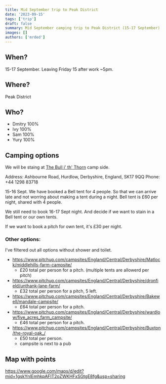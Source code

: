 ```yaml
---
title: Mid September trip to Peak District
date: '2023-09-15'
tags: ['trip']
draft: false 
summary: Mid September camping trip to Peak District (15-17 September)
images: []
authors: ['mrded']
---
```

## When? 

15-17 September. Leaving Friday 15 after work ~5pm.

## Where?

Peak District

## Who?

- Dmitry 100%
- Ivy 100%
- Sam 100%
- Yury 100%

## Camping options

We will be staing at [The Bull i' th' Thorn](https://www.pitchup.com/campsites/England/Central/Derbyshire/Matlock/middlehills-farm-campsite/
) camp side.

Address: Ashbourne Road, Hurdlow, Derbyshire, England, SK17 9QQ
Phone: +44 1298 83718

15-16 Sept. 
We have booked a Bell tent for 4 people. So that we can arrive late and not worring about making a tent during a night.
Bell tent is £60 per night, shared with 4 people.

We still need to book 16-17 Sept night. And decide if we want to stain in a Bell tent or our own tents.

If we want to book a pitch for own tent, it's £30 per night.

### Other options:
I've filtered out all options without shower and toilet.

- https://www.pitchup.com/campsites/England/Central/Derbyshire/Matlock/middlehills-farm-campsite/
    - £20 total per person for a pitch. (multiple tents are allowerd per pitch)
- https://www.pitchup.com/campsites/England/Central/Derbyshire/dronfield/unthank-lane-farm/
    - £32 total per person for a pitch, 5 left.
- https://www.pitchup.com/campsites/England/Central/Derbyshire/Bakewell/mandale-campsite/
    - £64 total per person for a pitch.
- https://www.pitchup.com/campsites/England/Central/Derbyshire/wardlow/five_acres_farm_campsite/
    - £46 total per person for a pitch.
- https://www.pitchup.com/campsites/England/Central/Derbyshire/Buxton/the-royal-oak_/
    - £50 total per person.
    - campsite is next to a pub

## Map with points

https://www.google.com/maps/d/edit?mid=1gskYnlEmhkpAFIT2oZWKHFxSGtgE8fg&usp=sharing
